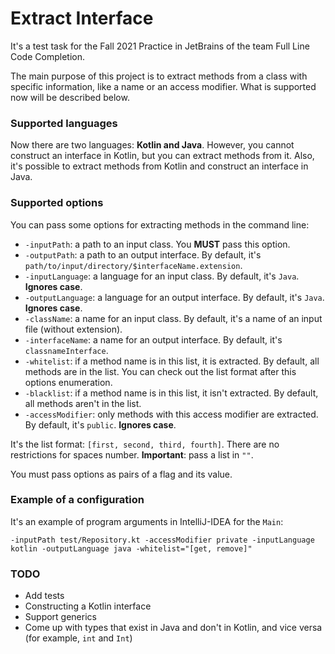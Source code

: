 # Extract Interface

It's a test task for the Fall 2021 Practice in JetBrains of the team Full Line Code Completion.

The main purpose of this project is to extract methods from a class with specific information, like a name or an access
modifier. What is supported now will be described below.

### Supported languages

Now there are two languages: **Kotlin and Java**. However, you cannot construct an interface in Kotlin, but you can extract
methods from it. Also, it's possible to extract methods from Kotlin and construct an interface in Java.

### Supported options

You can pass some options for extracting methods in the command line:
* `-inputPath`: a path to an input class. You **MUST** pass this option.
* `-outputPath`: a path to an output interface. By default, it's `path/to/input/directory/$interfaceName.extension`.
* `-inputLanguage`: a language for an input class. By default, it's `Java`. **Ignores case**.
* `-outputLanguage`: a language for an output interface. By default, it's `Java`. **Ignores case**.
* `-className`: a name for an input class. By default, it's a name of an input file (without extension).
* `-interfaceName`: a name for an output interface. By default, it's `classnameInterface`.
* `-whitelist`: if a method name is in this list, it is extracted. By default, all methods are in the list.
  You can check out the list format after this options enumeration.
* `-blacklist`: if a method name is in this list, it isn't extracted. By default, all methods aren't in the list.
* `-accessModifier`: only methods with this access modifier are extracted. By default, it's `public`. **Ignores case**.

It's the list format: `[first, second, third, fourth]`. There are no restrictions for spaces number. 
**Important**: pass a list in `""`.

You must pass options as pairs of a flag and its value.

### Example of a configuration

It's an example of program arguments in IntelliJ-IDEA for the `Main`:
```
-inputPath test/Repository.kt -accessModifier private -inputLanguage kotlin -outputLanguage java -whitelist="[get, remove]"
```

### TODO

* Add tests
* Constructing a Kotlin interface
* Support generics
* Come up with types that exist in Java and don't in Kotlin, and vice versa (for example, `int` and `Int`)
